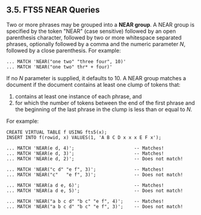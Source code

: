 ## 3\.5\. FTS5 NEAR Queries


Two or more phrases may be grouped into a **NEAR group**. A NEAR group
is specified by the token "NEAR" (case sensitive) followed by an open
parenthesis character, followed by two or more whitespace separated phrases, optionally followed by a comma and the numeric parameter *N*, followed by
a close parenthesis. For example:




```
... MATCH 'NEAR("one two" "three four", 10)'
... MATCH 'NEAR("one two" thr* + four)'

```

If no *N* parameter is supplied, it defaults to 10\. A NEAR group
matches a document if the document contains at least one clump of tokens that:



1. contains at least one instance of each phrase, and
2. for which the number of tokens between the end of the first phrase
 and the beginning of the last phrase in the clump is less than or equal to *N*.


For example:




```
CREATE VIRTUAL TABLE f USING fts5(x);
INSERT INTO f(rowid, x) VALUES(1, 'A B C D x x x E F x');

... MATCH 'NEAR(e d, 4)';                      -- Matches!
... MATCH 'NEAR(e d, 3)';                      -- Matches!
... MATCH 'NEAR(e d, 2)';                      -- Does not match!

... MATCH 'NEAR("c d" "e f", 3)';              -- Matches!
... MATCH 'NEAR("c"   "e f", 3)';              -- Does not match!

... MATCH 'NEAR(a d e, 6)';                    -- Matches!
... MATCH 'NEAR(a d e, 5)';                    -- Does not match!

... MATCH 'NEAR("a b c d" "b c" "e f", 4)';    -- Matches!
... MATCH 'NEAR("a b c d" "b c" "e f", 3)';    -- Does not match!

```



